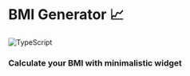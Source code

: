 # BMI Generator 📈

![TypeScript](https://img.shields.io/badge/typescript-%23007ACC.svg?style=for-the-badge&logo=typescript&logoColor=white)

### Calculate your BMI with minimalistic widget



